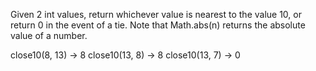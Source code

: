 
Given 2 int values, return whichever value is nearest to the value 10, or return 0 in the event of a tie. Note that Math.abs(n) returns the absolute value of a number.


close10(8, 13) → 8
close10(13, 8) → 8
close10(13, 7) → 0